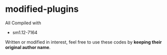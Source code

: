 # modified-plugins
All Compiled with 
- sm1.12-7164  
  
Written or modified in interest, feel free to use these codes by **keeping their original author name**.
